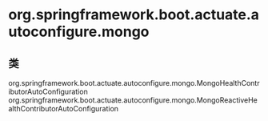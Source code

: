 # org.springframework.boot.actuate.autoconfigure.mongo

## 类

org.springframework.boot.actuate.autoconfigure.mongo.MongoHealthContributorAutoConfiguration
org.springframework.boot.actuate.autoconfigure.mongo.MongoReactiveHealthContributorAutoConfiguration




